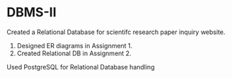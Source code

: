 # DBMS-II

Created a Relational Database for scientifc research paper inquiry website.
1. Designed ER diagrams in Assignment 1.
2. Created Relational DB in Assignment 2.<br />

Used PostgreSQL for Relational Database handling
